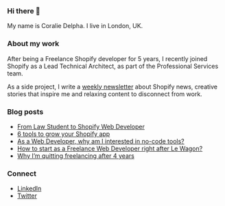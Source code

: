 ### Hi there 👋

My name is Coralie Delpha. I live in London, UK.

### About my work

After being a Freelance Shopify developer for 5 years, I recently joined Shopify as a Lead Technical Architect, as part of the Professional Services team.

As a side project, I write a [weekly newsletter](https://coraliedelpha.substack.com/) about Shopify news, creative stories that inspire me and relaxing content to disconnect from work.

### Blog posts

- [From Law Student to Shopify Web Developer](https://www.coraliedelpha.fr/blog/from-law-student-to-shopify-web-developer)
- [6 tools to grow your Shopify app](https://www.coraliedelpha.fr/blog/6-tools-to-grow-your-shopify-app)
- [As a Web Developer, why am I interested in no-code tools?](https://www.coraliedelpha.fr/blog/as-a-web-developer-why-am-i-interested-in-no-code-tools)
- [How to start as a Freelance Web Developer right after Le Wagon?](https://www.coraliedelpha.fr/blog/how-to-start-as-a-freelance-web-developer-right-after-le-wagon)
- [Why I’m quitting freelancing after 4 years](https://www.coraliedelpha.fr/blog/why-im-quitting-freelancing-after-4-years)

### Connect

- [LinkedIn](https://www.linkedin.com/in/coralie-delpha/)
- [Twitter](https://twitter.com/nomad_maker)
